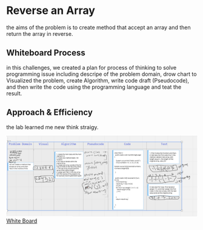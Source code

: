 # Reverse an Array
the aims of the problem is to create method that accept an array and then return the array in reverse. 
## Whiteboard Process
in this challenges, we created a plan for process of thinking to solve programming issue including descripe of the problem domain, drow chart to Visualized the problem, create Algorithm, write code draft (Pseudocode), and then write the code using the programming language and teat the result. 
## Approach & Efficiency
the lab learned me new think straigy.  

![code Challenge 01:](codeChallenge-class01.PNG)
[White Board](https://miro.com/app/board/o9J_l9Wc_5c=/)